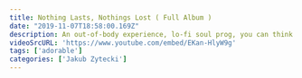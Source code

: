 ```yaml
---
title: Nothing Lasts, Nothings Lost ( Full Album )
date: "2019-11-07T18:58:00.169Z"
description: An out-of-body experience, lo-fi soul prog, you can think of as many words as you want, but nothing lets you experience this better than putting on your headphones and setting this album on endless repeat.
videoSrcURL: 'https://www.youtube.com/embed/EKan-HlyW9g'
tags: ['adorable']
categories: ['Jakub Zytecki']
---
```

